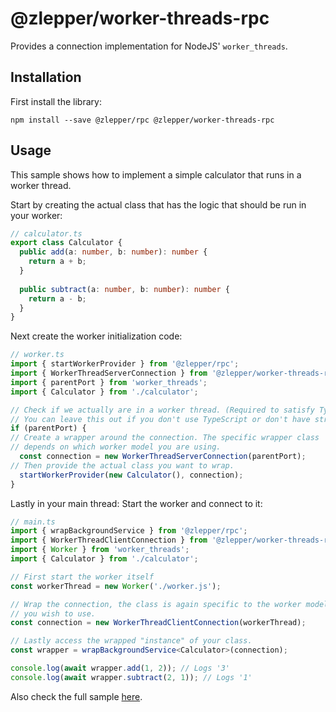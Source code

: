 # @zlepper/worker-threads-rpc

Provides a connection implementation for NodeJS' `worker_threads`. 

## Installation
First install the library:
```shell
npm install --save @zlepper/rpc @zlepper/worker-threads-rpc
```


## Usage

This sample shows how to implement a simple calculator that runs in a worker thread.

Start by creating the actual class that has the logic that should be run in your worker:

```ts
// calculator.ts
export class Calculator {
  public add(a: number, b: number): number {
    return a + b;
  }
  
  public subtract(a: number, b: number): number {
    return a - b;
  }
}
```

Next create the worker initialization code:

```ts
// worker.ts
import { startWorkerProvider } from '@zlepper/rpc';
import { WorkerThreadServerConnection } from '@zlepper/worker-threads-rpc';
import { parentPort } from 'worker_threads';
import { Calculator } from './calculator';

// Check if we actually are in a worker thread. (Required to satisfy TypeScript strict null checks. 
// You can leave this out if you don't use TypeScript or don't have strict null checks enabled.
if (parentPort) {
// Create a wrapper around the connection. The specific wrapper class
// depends on which worker model you are using.
  const connection = new WorkerThreadServerConnection(parentPort);
// Then provide the actual class you want to wrap.
  startWorkerProvider(new Calculator(), connection);
}
```

Lastly in your main thread: Start the worker and connect to it:
```ts
// main.ts
import { wrapBackgroundService } from '@zlepper/rpc';
import { WorkerThreadClientConnection } from '@zlepper/worker-threads-rpc';
import { Worker } from 'worker_threads';
import { Calculator } from './calculator';

// First start the worker itself
const workerThread = new Worker('./worker.js');

// Wrap the connection, the class is again specific to the worker model 
// you wish to use. 
const connection = new WorkerThreadClientConnection(workerThread);

// Lastly access the wrapped "instance" of your class. 
const wrapper = wrapBackgroundService<Calculator>(connection);

console.log(await wrapper.add(1, 2)); // Logs '3'
console.log(await wrapper.subtract(2, 1)); // Logs '1'
```

Also check the full sample [here](/samples/nodejs-worker-threads).
